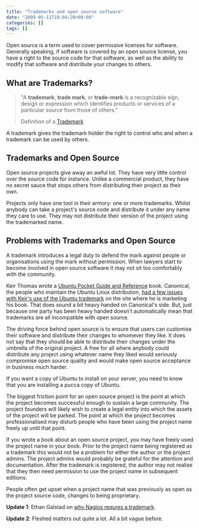 ```yaml
---
title: "Trademarks and open source software"
date: "2009-05-11T10:04:20+00:00"
categories: []
tags: []
---
```


Open source is a term used to cover permissive licenses for software. Generally speaking, if software is covered by an open source license, you have a right to the source code for that software, as well as the ability to modify that software and distribute your changes to others.
<h2>What are Trademarks?</h2>
<blockquote>"A <b>trademark</b>, <b>trade mark</b>, or <b>trade-mark</b><sup id="cite_ref-1" class="reference"></sup> is a recognizable sign, design or expression which identifies products or services of a particular source from those of others."

Definition of a <a href="http://en.wikipedia.org/wiki/Trademark">Trademark</a></blockquote>
A trademark gives the trademark holder the right to control who and when a trademark can be used by others.
<h2>Trademarks and Open Source</h2>
Open source projects give away an awful lot. They have very little control over the source code for instance. Unlike a commercial product, they have no secret sauce that stops others from distributing their project as their own.

Projects only have one tool in their armory: one or more trademarks. Whilst anybody can take a project's source code and distribute it under any name they care to use. They may not distribute their version of the project using the trademarked name.
<h2>Problems with Trademarks and Open Source</h2>
A trademark introduces a legal duty to defend the mark against people or organisations using the mark without permission. When lawyers start to become involved in open source software it may not sit too comfortably with the community.

Keir Thomas wrote a <a href="http://www.ubuntupocketguide.com/" target="_blank">Ubuntu Pocket Guide and Reference</a> book. Canonical, the people who maintain the Ubuntu Linux distribution, <a href="http://www.pcworld.com/article/164633/trademarks_the_hidden_menace.html">had a few issues with Keir's use of the Ubuntu trademark</a> on the site where he is marketing his book. That does sound a bit heavy handed on Canonical's side. But, just because one party has been heavy handed doesn't automatically mean that trademarks are all incompatible with open source.

The driving force behind open source is to ensure that users can customise their software and distribute their changes to whomever they like. It does not say that they should be able to distribute their changes under the umbrella of the original project. A free for all where anybody could distribute any project using whatever name they liked would seriously compromise open source quality and would make open source acceptance in business much harder.

If you want a copy of Ubuntu to install on your server, you need to know that you are installing a pucca copy of Ubuntu.

The biggest friction point for an open source project is the point at which the project becomes successful enough to sustain a large community. The project founders will likely wish to create a legal entity into which the assets of the project will be parked. The point at which the project becomes professionalised may disturb people who have been using the project name freely up until that point.

If you wrote a book about an open source project, you may have freely used the project name in your book. Prior to the project name being registered as a trademark this would not be a problem for either the author or the project admins. The project admins would probably be grateful for the attention and documentation. After the trademark is registered, the author may not realise that they then need permission to use the project name in subsequent editions.

People often get upset when a project name that was previously as open as the project source code, changes to being proprietary.

<strong>Update 1</strong>: Ethan Galstad on <a href="http://community.nagios.org/2009/05/11/the-nagios-trademark-policy-why-its-necessary/">why Nagios requres a trademark</a>.

<strong>Update 2</strong>: Fleshed matters out quite a lot. All a bit vague before.
